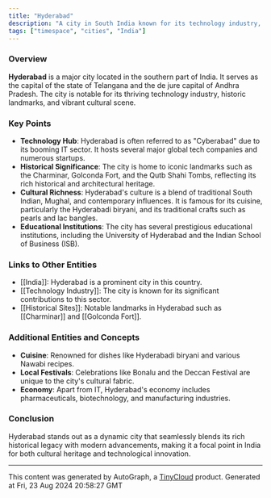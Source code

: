 ```yaml
---
title: "Hyderabad"
description: "A city in South India known for its technology industry, historical sites, and rich cultural heritage."
tags: ["timespace", "cities", "India"]
---
```


### Overview
**Hyderabad** is a major city located in the southern part of India. It serves as the capital of the state of Telangana and the de jure capital of Andhra Pradesh. The city is notable for its thriving technology industry, historic landmarks, and vibrant cultural scene.

### Key Points
- **Technology Hub**: Hyderabad is often referred to as "Cyberabad" due to its booming IT sector. It hosts several major global tech companies and numerous startups.
- **Historical Significance**: The city is home to iconic landmarks such as the Charminar, Golconda Fort, and the Qutb Shahi Tombs, reflecting its rich historical and architectural heritage.
- **Cultural Richness**: Hyderabad's culture is a blend of traditional South Indian, Mughal, and contemporary influences. It is famous for its cuisine, particularly the Hyderabadi biryani, and its traditional crafts such as pearls and lac bangles.
- **Educational Institutions**: The city has several prestigious educational institutions, including the University of Hyderabad and the Indian School of Business (ISB).

### Links to Other Entities
- [[India]]: Hyderabad is a prominent city in this country.
- [[Technology Industry]]: The city is known for its significant contributions to this sector.
- [[Historical Sites]]: Notable landmarks in Hyderabad such as [[Charminar]] and [[Golconda Fort]].

### Additional Entities and Concepts
- **Cuisine**: Renowned for dishes like Hyderabadi biryani and various Nawabi recipes.
- **Local Festivals**: Celebrations like Bonalu and the Deccan Festival are unique to the city's cultural fabric.
- **Economy**: Apart from IT, Hyderabad's economy includes pharmaceuticals, biotechnology, and manufacturing industries.

### Conclusion
Hyderabad stands out as a dynamic city that seamlessly blends its rich historical legacy with modern advancements, making it a focal point in India for both cultural heritage and technological innovation.

---
This content was generated by AutoGraph, a [TinyCloud](https://tinycloud.xyz/) product.
Generated at Fri, 23 Aug 2024 20:58:27 GMT